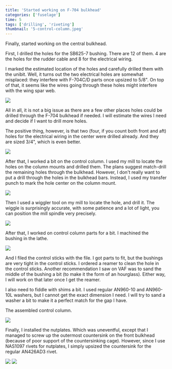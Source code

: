 ```yaml
---
title: 'Started working on F-704 bulkhead'
categories: ['fuselage']
time: 5
tags: ['drilling', 'riveting']
thumbnail: '5-control-column.jpeg'
---
```


Finally, started working on the central bulkhead.

<!-- more -->

First, I drilled the holes for the SB625-7 bushing. There are 12 of them. 4 are the holes for the rudder cable and 8 for the electrical wiring.

I marked the estimated location of the holes and carefully drilled them with the unibit. Well, it turns out the two electrical holes are somewhat misplaced: they interfere with F-704C/D parts once upsized to 5/8". On top of that, it seems like the wires going through these holes might interfere with the wing spar web.

![](0-hole-overlap.jpeg)

All in all, it is not a big issue as there are a few other places holes could be drilled through the F-704 bulkhead if needed. I will estimate the wires I need and decide if I want to drill more holes.

The positive thing, however, is that two (four, if you count both front and aft) holes for the electrical wiring in the center were drilled already. And they are sized 3/4", which is even better.

![](1-central-holes.jpeg)

After that, I worked a bit on the control column. I used my mill to locate the holes on the column mounts and drilled them. The plans suggest match-drill the remaining holes through the bulkhead. However, I don't really want to put a drill through the holes in the bulkhead bars. Instead, I used my transfer punch to mark the hole center on the column mount.

![](2-transfer-punch.jpeg)

Then I used a wiggler tool on my mill to locate the hole, and drill it. The wiggle is surprisingly accurate, with some patience and a lot of light, you can position the mill spindle very precisely.

![](3-finding-the-hole.jpeg)

After that, I worked on control column parts for a bit. I machined the bushing in the lathe.

![](4-machining-the-bushing.jpeg)

And I filed the control sticks with the file. I got parts to fit, but the bushings are very tight in the control sticks. I ordered a reamer to clean the hole in the control sticks. Another recommendation I saw on VAF was to sand the middle of the bushing a bit (to make it the form of an hourglass). Either way, I will work on that later once I get the reamer.

I also need to fiddle with shims a bit. I used regular AN960-10 and AN960-10L washers, but I cannot get the exact dimension I need. I will try to sand a washer a bit to make it a perfect match for the gap I have.

The assembled control column.

![](5-control-column.jpeg)

Finally, I installed the nutplates. Which was uneventful, except that I managed to screw up the outermost countersink on the front bulkhead (because of poor support of the countersinking cage). However, since I use NAS1097 rivets for nutplates, I simply upsized the countersink for the regular AN426AD3 rivet.

![](6-nutplates.jpeg)
![](7-more-nutplates.jpeg)